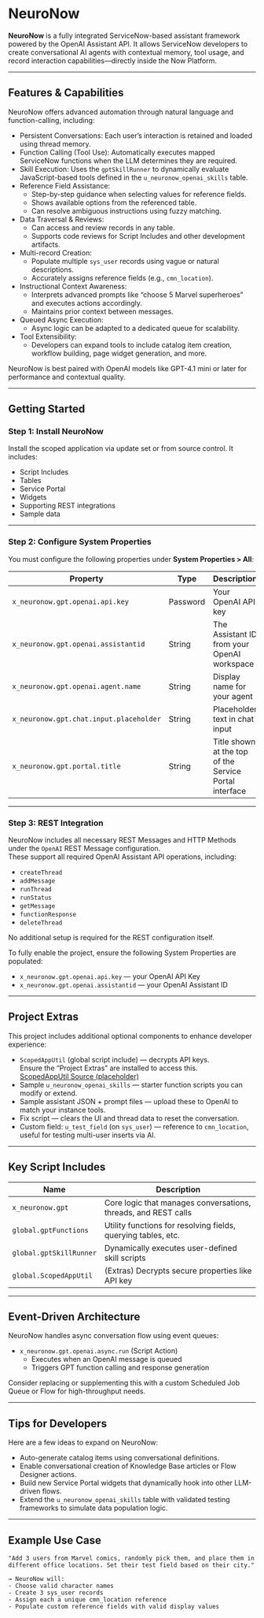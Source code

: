 # NeuroNow

**NeuroNow** is a fully integrated ServiceNow-based assistant framework powered by the OpenAI Assistant API. It allows ServiceNow developers to create conversational AI agents with contextual memory, tool usage, and record interaction capabilities—directly inside the Now Platform.

---

## Features & Capabilities

NeuroNow offers advanced automation through natural language and function-calling, including:

- Persistent Conversations: Each user’s interaction is retained and loaded using thread memory.
- Function Calling (Tool Use): Automatically executes mapped ServiceNow functions when the LLM determines they are required.
- Skill Execution: Uses the `gptSkillRunner` to dynamically evaluate JavaScript-based tools defined in the `u_neuronow_openai_skills` table.
- Reference Field Assistance:
  - Step-by-step guidance when selecting values for reference fields.
  - Shows available options from the referenced table.
  - Can resolve ambiguous instructions using fuzzy matching.
- Data Traversal & Reviews:
  - Can access and review records in any table.
  - Supports code reviews for Script Includes and other development artifacts.
- Multi-record Creation:
  - Populate multiple `sys_user` records using vague or natural descriptions.
  - Accurately assigns reference fields (e.g., `cmn_location`).
- Instructional Context Awareness:
  - Interprets advanced prompts like “choose 5 Marvel superheroes” and executes actions accordingly.
  - Maintains prior context between messages.
- Queued Async Execution:
  - Async logic can be adapted to a dedicated queue for scalability.
- Tool Extensibility:
  - Developers can expand tools to include catalog item creation, workflow building, page widget generation, and more.

NeuroNow is best paired with OpenAI models like GPT-4.1 mini or later for performance and contextual quality.

---

## Getting Started

### Step 1: Install NeuroNow

Install the scoped application via update set or from source control. It includes:

- Script Includes
- Tables
- Service Portal
- Widgets
- Supporting REST integrations
- Sample data

---

### Step 2: Configure System Properties

You must configure the following properties under **System Properties > All**:

| Property | Type | Description |
|---------|------|-------------|
| `x_neuronow.gpt.openai.api.key` | Password | Your OpenAI API key |
| `x_neuronow.gpt.openai.assistantid` | String | The Assistant ID from your OpenAI workspace |
| `x_neuronow.gpt.openai.agent.name` | String | Display name for your agent |
| `x_neuronow.gpt.chat.input.placeholder` | String | Placeholder text in chat input |
| `x_neuronow.gpt.portal.title` | String | Title shown at the top of the Service Portal interface |

---

### Step 3: REST Integration

NeuroNow includes all necessary REST Messages and HTTP Methods under the `OpenAI` REST Message configuration.  
These support all required OpenAI Assistant API operations, including:

- `createThread`
- `addMessage`
- `runThread`
- `runStatus`
- `getMessage`
- `functionResponse`
- `deleteThread`

No additional setup is required for the REST configuration itself.

To fully enable the project, ensure the following System Properties are populated:

- `x_neuronow.gpt.openai.api.key` — your OpenAI API Key  
- `x_neuronow.gpt.openai.assistantid` — your OpenAI Assistant ID

---

## Project Extras

This project includes additional optional components to enhance developer experience:

- `ScopedAppUtil` (global script include) — decrypts API keys.  
  Ensure the “Project Extras” are installed to access this.  
  [ScopedAppUtil Source (placeholder)](#)
- Sample `u_neuronow_openai_skills` — starter function scripts you can modify or extend.
- Sample assistant JSON + prompt files — upload these to OpenAI to match your instance tools.
- Fix script — clears the UI and thread data to reset the conversation.
- Custom field: `u_test_field` (on `sys_user`) — reference to `cmn_location`, useful for testing multi-user inserts via AI.

---

## Key Script Includes

| Name | Description |
|------|-------------|
| `x_neuronow.gpt` | Core logic that manages conversations, threads, and REST calls |
| `global.gptFunctions` | Utility functions for resolving fields, querying tables, etc. |
| `global.gptSkillRunner` | Dynamically executes user-defined skill scripts |
| `global.ScopedAppUtil` | (Extras) Decrypts secure properties like API key |

---

## Event-Driven Architecture

NeuroNow handles async conversation flow using event queues:

- `x_neuronow.gpt.openai.async.run` (Script Action)
  - Executes when an OpenAI message is queued
  - Triggers GPT function calling and response generation

Consider replacing or supplementing this with a custom Scheduled Job Queue or Flow for high-throughput needs.

---

## Tips for Developers

Here are a few ideas to expand on NeuroNow:

- Auto-generate catalog items using conversational definitions.
- Enable conversational creation of Knowledge Base articles or Flow Designer actions.
- Build new Service Portal widgets that dynamically hook into other LLM-driven flows.
- Extend the `u_neuronow_openai_skills` table with validated testing frameworks to simulate data population logic.

---

## Example Use Case

```text
"Add 3 users from Marvel comics, randomly pick them, and place them in different office locations. Set their test field based on their city."

→ NeuroNow will:
- Choose valid character names
- Create 3 sys_user records
- Assign each a unique cmn_location reference
- Populate custom reference fields with valid display values
